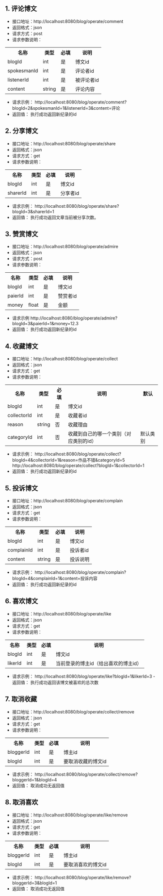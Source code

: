 
## 1. 评论博文
- 接口地址：http://localhost:8080/blog/operate/comment
- 返回格式：json
- 请求方式：post
- 请求参数说明：
<table>
<tr>
<th>名称</th>
<th>类型</th>
<th>必填</th>
<th>说明</th>
</tr>
<tr>
<td>blogId</td>
<td>int</td>
<td>是</td>
<td>博文id</td>
</tr>
<tr>
<td>spokesmanId</td>
<td>int</td>
<td>是</td>
<td>评论者id</td>
</tr>
<tr>
<td>listenerId</td>
<td>int</td>
<td>是</td>
<td>被评论者id</td>
</tr>
<tr>
<td>content</td>
<td>string</td>
<td>是</td>
<td>评论内容</td>
</tr>
</table>

- 请求示例：
http://localhost:8080/blog/operate/comment?blogId=2&spokesmanId=1&listenerId=3&content=评论
- 返回值：
执行成功返回新纪录的id

## 2. 分享博文
- 接口地址：http://localhost:8080/blog/operate/share
- 返回格式：json
- 请求方式：get
- 请求参数说明：
<table>
<tr>
<th>名称</th>
<th>类型</th>
<th>必填</th>
<th>说明</th>
</tr>
<tr>
<td>blogId</td>
<td>int</td>
<td>是</td>
<td>博文id</td>
</tr>
<tr>
<td>sharerId</td>
<td>int</td>
<td>是</td>
<td>分享者id</td>
</tr>
</table>

- 请求示例：
http://localhost:8080/blog/operate/share?blogId=3&sharerId=1
- 返回值：
执行成功返回文章当前被分享次数。

## 3. 赞赏博文
- 接口地址：http://localhost:8080/blog/operate/admire
- 返回格式：json
- 请求方式：post
- 请求参数说明：
<table>
<tr>
<th>名称</th>
<th>类型</th>
<th>必填</th>
<th>说明</th>
</tr>
<tr>
<td>blogId</td>
<td>int</td>
<td>是</td>
<td>博文id</td>
</tr>
<tr>
<td>paierId</td>
<td>int</td>
<td>是</td>
<td>赞赏者id</td>
</tr>
<tr>
<td>money</td>
<td>float</td>
<td>是</td>
<td>金额</td>
</tr>
</table>

- 请求示例
http://localhost:8080/blog/operate/admire?blogId=3&paierId=1&money=12.3
- 返回值：
执行成功返回新纪录的id

## 4. 收藏博文
- 接口地址：http://localhost:8080/blog/operate/collect
- 返回格式：json
- 请求方式：get
- 请求参数说明：
<table>
<tr>
<th>名称</th>
<th>类型</th>
<th>必填</th>
<th>说明</th>
<th>默认</th>
</tr>
<tr>
<td>blogId</td>
<td>int</td>
<td>是</td>
<td>博文id</td>
<td></td>
</tr>
<tr>
<td>collectorId</td>
<td>int</td>
<td>是</td>
<td>收藏者id</td>
<td></td>
</tr>
<tr>
<td>reason</td>
<td>string</td>
<td>否</td>
<td>收藏理由</td>
<td></td>
</tr>
<tr>
<td>categoryId</td>
<td>int</td>
<td>否</td>
<td>收藏到自己的哪一个类别（对应类别的id）</td>
<td>默认类别</td>
</tr>
</table>

- 请求示例：
http://localhost:8080/blog/operate/collect?blogId=4&collectorId=1&reason=作品不错&categoryId=5
http://localhost:8080/blog/operate/collect?blogId=1&collectorId=1
- 返回值：
执行成功返回新纪录的id

## 5. 投诉博文
- 接口地址：http://localhost:8080/blog/operate/complain
- 返回格式：json
- 请求方式：get
- 请求参数说明：
<table>
<tr>
<th>名称</th>
<th>类型</th>
<th>必填</th>
<th>说明</th>
</tr>
<tr>
<td>blogId</td>
<td>int</td>
<td>是</td>
<td>博文id</td>
</tr>
<tr>
<td>complainId</td>
<td>int</td>
<td>是</td>
<td>投诉者id</td>
</tr>
<tr>
<td>content</td>
<td>string</td>
<td>是</td>
<td>投诉说明</td>
</tr>
</table>

- 请求示例：
http://localhost:8080/blog/operate/complain?blogId=4&complainId=1&content=投诉内容
- 返回值：
执行成功返回新纪录的id

## 6. 喜欢博文
- 接口地址：http://localhost:8080/blog/operate/like
- 返回格式：json
- 请求方式：get
- 请求参数说明：
<table>
<tr>
<th>名称</th>
<th>类型</th>
<th>必填</th>
<th>说明</th>
</tr>
<tr>
<td>blogId</td>
<td>int</td>
<td>是</td>
<td>博文id</td>
</tr>
<tr>
<td>likerId</td>
<td>int</td>
<td>是</td>
<td>当前登录的博主id（给出喜欢的博主id）</td>
</tr>
</table>

- 请求示例：
http://localhost:8080/blog/operate/like?blogId=1&likerId=3
-返回值：
执行成功返回该博文被喜欢的总次数


## 7. 取消收藏
- 接口地址：http://localhost:8080/blog/operate/collect/remove
- 返回格式：json
- 请求方式：get
- 请求参数说明：
<table>
<tr>
<th>名称</th>
<th>类型</th>
<th>必填</th>
<th>说明</th>
</tr>
<tr>
<td>bloggerId</td>
<td>int</td>
<td>是</td>
<td>博主id</td>
</tr>
<tr>
<td>blogId</td>
<td>int</td>
<td>是</td>
<td>要取消收藏的博文id</td>
</tr>
</table>

- 请求示例：
http://localhost:8080/blog/operate/collect/remove?bloggerId=1&blogId=4
- 返回值：
取消成功无返回值

## 8. 取消喜欢
- 接口地址：http://localhost:8080/blog/operate/like/remove
- 返回格式：json
- 请求方式：get
- 请求参数说明：
<table>
<tr>
<th>名称</th>
<th>类型</th>
<th>必填</th>
<th>说明</th>
</tr>
<tr>
<td>bloggerId</td>
<td>int</td>
<td>是</td>
<td>博主id</td>
</tr>
<tr>
<td>blogId</td>
<td>int</td>
<td>是</td>
<td>要取消喜欢的博文id</td>
</tr>
</table>

- 请求示例：
http://localhost:8080/blog/operate/like/remove?bloggerId=3&blogId=1
- 返回值：
取消成功无返回值